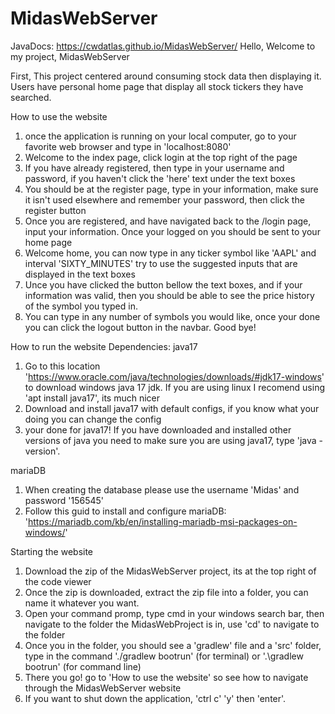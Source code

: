 # MidasWebServer
JavaDocs: https://cwdatlas.github.io/MidasWebServer/
Hello, Welcome to my project, MidasWebServer

First, This project centered around consuming stock data then displaying it. 
Users have personal home page that display all stock tickers they have searched.

How to use the website
1. once the application is running on your local computer, go to your favorite web browser and type in 'localhost:8080'
2. Welcome to the index page, click login at the top right of the page
3. If you have already registered, then type in your username and password, if you haven't click the 'here' text under the text boxes
4. You should be at the register page, type in your information, make sure it isn't used elsewhere and remember your password, then click the register button
5. Once you are registered, and have navigated back to the /login page, input your information. Once your logged on you should be sent to your home page
6. Welcome home, you can now type in any ticker symbol like 'AAPL' and interval 'SIXTY_MINUTES' try to use the suggested inputs that are displayed in the text boxes
7. Unce you have clicked the button bellow the text boxes, and if your information was valid, then you should be able to see the price history of the symbol you typed in.
8. You can type in any number of symbols you would like, once your done you can click the logout button in the navbar. Good bye!

How to run the website
Dependencies:
java17
1. Go to this location 'https://www.oracle.com/java/technologies/downloads/#jdk17-windows' to download windows java 17 jdk. If you are using linux  I recomend using 'apt install java17', its much nicer
2. Download and install java17 with default configs, if you know what your doing you can change the config
3. your done for java17! If you have downloaded and installed other versions of java you need to make sure you are using java17, type 'java -version'. 

mariaDB
1. When creating the database please use the username 'Midas' and password '156545'
2. Follow this guid to install and configure mariaDB: 'https://mariadb.com/kb/en/installing-mariadb-msi-packages-on-windows/'

Starting the website
1. Download the zip of the MidasWebServer project, its at the top right of the code viewer
2. Once the zip is downloaded, extract the zip file into a folder, you can name it whatever you want. 
3. Open your command promp, type cmd in your windows search bar, then navigate to the folder the MidasWebProject is in, use 'cd' to navigate to the folder
4. Once you in the folder, you should see a 'gradlew' file and a 'src' folder, type in the command './gradlew bootrun' (for terminal) or '.\gradlew bootrun' (for command line)
5. There you go! go to 'How to use the website' so see how to navigate through the MidasWebServer website
6. If you want to shut down the application, 'ctrl c' 'y' then 'enter'. 
